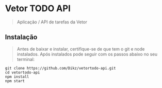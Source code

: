 # Vetor TODO API
> Aplicação / API de tarefas da Vetor


## Instalação
> Antes de baixar e instalar, certifique-se de que tem o git e node instalados.
> Após instalados pode seguir com os passos abaixo no seu terminal:

```console
git clone https://github.com/Dikz/vetortodo-api.git
cd vetortodo-api
npm install
npm start
```
